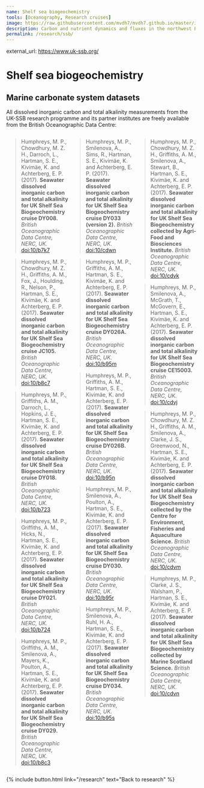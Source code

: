 ```yaml
---
name: Shelf sea biogeochemistry
tools: [Oceanography, Research cruises]
image: https://raw.githubusercontent.com/mvdh7/mvdh7.github.io/master/images/SSB.jpg
description: Carbon and nutrient dynamics and fluxes in the northwest European continental shelf sea.
permalink: /research/ssb/
---
```


external_url: https://www.uk-ssb.org/

# Shelf sea biogeochemistry

## Marine carbonate system datasets

All dissolved inorganic carbon and total alkalinity measurements from the UK-SSB research programme and its partner institutes are freely available from the British Oceanographic Data Centre:

<div style="display:flex"><div style="padding-right:0.8%; min-width:33%">

<blockquote>Humphreys, M. P., Chowdhury, M. Z. H., Darroch, L., Hartman, S. E., Kivimäe, K. and Achterberg, E. P. (2017). <strong>Seawater dissolved inorganic carbon and total alkalinity for UK Shelf Sea Biogeochemistry cruise DY008.</strong> <em>British Oceanographic Data Centre, NERC, UK.</em> <a href="https://doi.org/10/b7k7">doi:10/b7k7</a></blockquote>

<blockquote>Humphreys, M. P., Chowdhury, M. Z. H., Griffiths, A. M., Fox, J., Houlding, R., Nelson, P., Hartman, S. E., Kivimäe, K. and Achterberg, E. P. (2017). <strong>Seawater dissolved inorganic carbon and total alkalinity for UK Shelf Sea Biogeochemistry cruise JC105.</strong> <em>British Oceanographic Data Centre, NERC, UK.</em> <a href="https://doi.org/10/b8c7">doi:10/b8c7</a></blockquote>

<blockquote>Humphreys, M. P., Griffiths, A. M., Darroch, L., Hopkins, J. E., Hartman, S. E., Kivimäe, K. and Achterberg, E. P. (2017). <strong>Seawater dissolved inorganic carbon and total alkalinity for UK Shelf Sea Biogeochemistry cruise DY018.</strong> <em>British Oceanographic Data Centre, NERC, UK.</em> <a href="https://doi.org/10/b723">doi:10/b723</a></blockquote>

<blockquote>Humphreys, M. P., Griffiths, A. M., Hicks, N., Hartman, S. E., Kivimäe, K. and Achterberg, E. P. (2017). <strong>Seawater dissolved inorganic carbon and total alkalinity for UK Shelf Sea Biogeochemistry cruise DY021.</strong> <em>British Oceanographic Data Centre, NERC, UK.</em> <a href="https://doi.org/10/b724">doi:10/b724</a></blockquote>

<blockquote>Humphreys, M. P., Griffiths, A. M., Smilenova, A., Mayers, K., Poulton, A., Hartman, S. E., Kivimäe, K. and Achterberg, E. P. (2017). <strong>Seawater dissolved inorganic carbon and total alkalinity for UK Shelf Sea Biogeochemistry cruise DY029.</strong> <em>British Oceanographic Data Centre, NERC, UK.</em> <a href="https://doi.org/10/b8c3">doi:10/b8c3</a></blockquote>

</div><div style="padding-left:0.4%; padding-right:0.4%; min-width:33%">

<blockquote>Humphreys, M. P., Smilenova, A., Sims, R., Hartman, S. E., Kivimäe, K. and Achterberg, E. P. (2017). <strong>Seawater dissolved inorganic carbon and total alkalinity for UK Shelf Sea Biogeochemistry cruise DY033 (version 2).</strong> <em>British Oceanographic Data Centre, NERC, UK.</em> <a href="https://doi.org/10/cdwn">doi:10/cdwn</a></blockquote>

<blockquote>Humphreys, M. P., Griffiths, A. M., Hartman, S. E., Kivimäe, K. and Achterberg, E. P. (2017). <strong>Seawater dissolved inorganic carbon and total alkalinity for UK Shelf Sea Biogeochemistry cruise DY026A.</strong> <em>British Oceanographic Data Centre, NERC, UK.</em> <a href="https://doi.org/10/b95m">doi:10/b95m</a></blockquote>

<blockquote>Humphreys, M. P., Griffiths, A. M., Hartman, S. E., Kivimäe, K. and Achterberg, E. P. (2017). <strong>Seawater dissolved inorganic carbon and total alkalinity for UK Shelf Sea Biogeochemistry cruise DY026B.</strong> <em>British Oceanographic Data Centre, NERC, UK.</em> <a href="https://doi.org/10/b95n">doi:10/b95n</a></blockquote>

<blockquote>Humphreys, M. P., Smilenova, A., Poulton, A., Hartman, S. E., Kivimäe, K. and Achterberg, E. P. (2017). <strong>Seawater dissolved inorganic carbon and total alkalinity for UK Shelf Sea Biogeochemistry cruise DY030.</strong> <em>British Oceanographic Data Centre, NERC, UK.</em> <a href="https://doi.org/10/b95r">doi:10/b95r</a></blockquote>

<blockquote>Humphreys, M. P., Smilenova, A., Ruhl, H. A., Hartman, S. E., Kivimäe, K. and Achterberg, E. P. (2017). <strong>Seawater dissolved inorganic carbon and total alkalinity for UK Shelf Sea Biogeochemistry cruise DY034.</strong> <em>British Oceanographic Data Centre, NERC, UK.</em> <a href="https://doi.org/10/b95s">doi:10/b95s</a></blockquote>

</div><div style="padding-left:0.8%; min-width:33%">

<blockquote>Humphreys, M. P., Chowdhury, M. Z. H., Griffiths, A. M., Smilenova, A., Stewart, B., Hartman, S. E., Kivimäe, K. and Achterberg, E. P. (2017). <strong>Seawater dissolved inorganic carbon and total alkalinity for UK Shelf Sea Biogeochemistry collected by Agri-Food and Biosciences Institute.</strong> <em>British Oceanographic Data Centre, NERC, UK.</em> <a href="https://doi.org/10/cdvk">doi:10/cdvk</a></blockquote>

<blockquote>Humphreys, M. P., Smilenova, A., McGrath, T., McGovern, E., Hartman, S. E., Kivimäe, K. and Achterberg, E. P. (2017). <strong>Seawater dissolved inorganic carbon and total alkalinity for UK Shelf Sea Biogeochemistry cruise CE15003.</strong> <em>British Oceanographic Data Centre, NERC, UK.</em> <a href="https://doi.org/10/cdvj">doi:10/cdvj</a></blockquote>

<blockquote>Humphreys, M. P., Chowdhury, M. Z. H., Griffiths, A. M., Smilenova, A., Clarke, J. S., Greenwood, N., Hartman, S. E., Kivimäe, K. and Achterberg, E. P. (2017). <strong>Seawater dissolved inorganic carbon and total alkalinity for UK Shelf Sea Biogeochemistry collected by the Centre for Environment, Fisheries and Aquaculture Science.</strong> <em>British Oceanographic Data Centre, NERC, UK.</em> <a href="https://doi.org/10/cdvm">doi:10/cdvm</a></blockquote>

<blockquote>Humphreys, M. P., Clarke, J. S., Walsham, P., Hartman, S. E., Kivimäe, K. and Achterberg, E. P. (2017). <strong>Seawater dissolved inorganic carbon and total alkalinity for UK Shelf Sea Biogeochemistry collected by Marine Scotland Science.</strong> <em>British Oceanographic Data Centre, NERC, UK.</em> <a href="https://doi.org/10/cdvn">doi:10/cdvn</a></blockquote>

</div></div>

<p class="text-center">
{% include button.html link="/research" text="Back to research" %}
</p>

